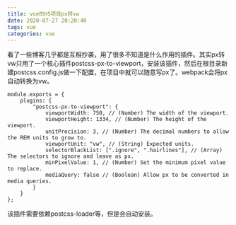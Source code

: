 ```yaml
---
title: vue的H5项目px转vw
date: 2020-07-27 20:20:40
tags: vue
categories: vue
---
```


看了一些博客几乎都是互相抄袭，用了很多不知道是什么作用的插件。其实px转vw只用了一个核心插件postcss-px-to-viewport，安装该插件，然后在根目录新建postcss.config.js做一下配置，在项目中就可以随意写px了。webpack会将px自动转换为vw。
```
module.exports = {
    plugins: {
        "postcss-px-to-viewport": {
            viewportWidth: 750, // (Number) The width of the viewport.
            viewportHeight: 1334, // (Number) The height of the viewport.
            unitPrecision: 3, // (Number) The decimal numbers to allow the REM units to grow to.
            viewportUnit: "vw", // (String) Expected units.
            selectorBlackList: [".ignore", ".hairlines"], // (Array) The selectors to ignore and leave as px.
            minPixelValue: 1, // (Number) Set the minimum pixel value to replace.
            mediaQuery: false // (Boolean) Allow px to be converted in media queries.
        }
    }
};
```
该插件需要依赖postcss-loader等，但是会自动安装。
